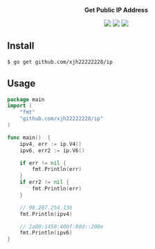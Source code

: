 
<p align="center">
  <b>Get Public IP Address</b>
  <p align="center">
    <img src="https://img.shields.io/github/go-mod/go-version/xjh22222228/ip" />
    <img src="https://img.shields.io/github/v/release/xjh22222228/ip" />
    <img src="https://img.shields.io/github/license/xjh22222228/tomato-work" />
  </p>
</p>

## Install
```bash
$ go get github.com/xjh22222228/ip
```

## Usage
```go
package main
import (
    "fmt"
    "github.com/xjh22222228/ip"
)

func main()  {
    ipv4, err := ip.V4()
    ipv6, err2 := ip.V6()

    if err != nil {
        fmt.Println(err)
    }
    if err2 != nil {
        fmt.Println(err)
    }

    // 98.207.254.136
    fmt.Println(ipv4)

    // 2a00:1450:400f:80d::200e
    fmt.Println(ipv6)
}
```
